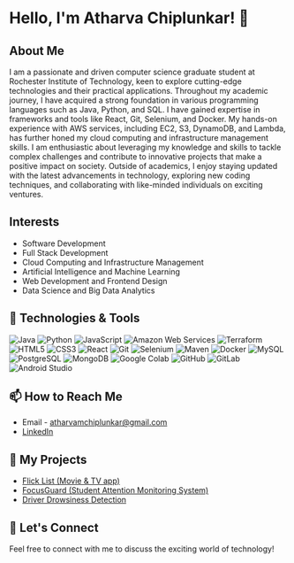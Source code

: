 # Hello, I'm Atharva Chiplunkar! 👋

## About Me

I am a passionate and driven computer science graduate student at Rochester Institute of Technology, keen to explore cutting-edge technologies and their practical applications. Throughout my academic journey, I have acquired a strong foundation in various programming languages such as Java, Python, and SQL. I have gained expertise in frameworks and tools like React, Git, Selenium, and Docker. My hands-on experience with AWS services, including EC2, S3, DynamoDB, and Lambda, has further honed my cloud computing and infrastructure management skills. I am enthusiastic about leveraging my knowledge and skills to tackle complex challenges and contribute to innovative projects that make a positive impact on society. Outside of academics, I enjoy staying updated with the latest advancements in technology, exploring new coding techniques, and collaborating with like-minded individuals on exciting ventures.

## Interests
- Software Development 
- Full Stack Development
- Cloud Computing and Infrastructure Management
- Artificial Intelligence and Machine Learning
- Web Development and Frontend Design
- Data Science and Big Data Analytics

## 🔧 Technologies & Tools
![Java](https://img.shields.io/badge/-Java-007396?style=plastic&logo=java&logoColor=white)
![Python](https://img.shields.io/badge/-Python-3776AB?style=plastic&logo=python&logoColor=white)
![JavaScript](https://img.shields.io/badge/-JavaScript-F7DF1E?style=plastic&logo=javascript&logoColor=black)
![Amazon Web Services](https://img.shields.io/badge/Amazon%20Web%20Services-232F3E?style=plastic&logo=amazon-aws)
![Terraform](https://img.shields.io/badge/-Terraform-623CE4?style=plastic&logo=terraform&logoColor=white)
![HTML5](https://img.shields.io/badge/-HTML5-E34F26?style=plastic&logo=html5&logoColor=white)
![CSS3](https://img.shields.io/badge/-CSS3-1572B6?style=plastic&logo=css3)
![React](https://img.shields.io/badge/-React-61DAFB?style=plastic&logo=react&logoColor=black)
![Git](https://img.shields.io/badge/-Git-F05032?style=plastic&logo=git&logoColor=white)
![Selenium](https://img.shields.io/badge/-Selenium-43B02A?style=plastic&logo=selenium&logoColor=white)
![Maven](https://img.shields.io/badge/-Maven-C71A36?style=plastic&logo=apache-maven&logoColor=white)
![Docker](https://img.shields.io/badge/-Docker-2496ED?style=plastic&logo=docker&logoColor=white)
![MySQL](https://img.shields.io/badge/-MySQL-4479A1?style=plastic&logo=mysql&logoColor=white)
![PostgreSQL](https://img.shields.io/badge/-PostgreSQL-336791?style=plastic&logo=postgresql&logoColor=white)
![MongoDB](https://img.shields.io/badge/-MongoDB-47A248?style=plastic&logo=mongodb&logoColor=white)
![Google Colab](https://img.shields.io/badge/-Google%20Colab-F9AB00?style=plastic&logo=google-colab&logoColor=black)
![GitHub](https://img.shields.io/badge/-GitHub-181717?style=plastic&logo=github)
![GitLab](https://img.shields.io/badge/-GitLab-FCA121?style=plastic&logo=gitlab&logoColor=black)
![Android Studio](https://img.shields.io/badge/-Android%20Studio-3DDC84?style=plastic&logo=android-studio&logoColor=white)


## 📫 How to Reach Me
- Email - atharvamchiplunkar@gmail.com
- [LinkedIn](https://www.linkedin.com/in/atharva-chiplunkar)

## 🚀 My Projects
- [Flick List (Movie & TV app)](https://github.com/AtharvaChiplunkar12/movie-tv-catlog)
- [FocusGuard (Student Attention Monitoring System)](https://github.com/AtharvaChiplunkar12/student-monitoring-system)
- [Driver Drowsiness Detection](https://github.com/AtharvaChiplunkar12/Driver-Drowsiness-Detection)



## 🤝 Let's Connect
Feel free to connect with me to discuss the exciting world of technology!
